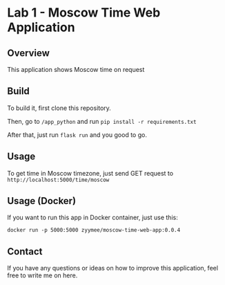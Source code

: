 # Lab 1 - Moscow Time Web Application

## Overview

This application shows Moscow time on request

## Build

To build it, first clone this repository.

Then, go to `/app_python` and run `pip install -r requirements.txt`

After that, just run `flask run` and you good to go.

## Usage

To get time in Moscow timezone, just send GET request to `http://localhost:5000/time/moscow`

## Usage (Docker)

If you want to run this app in Docker container, just use this:

```
docker run -p 5000:5000 zyymee/moscow-time-web-app:0.0.4
```

## Contact

If you have any questions or ideas on how to improve this application, feel free to write me on here.